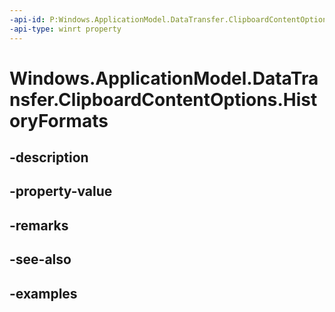 ```yaml
---
-api-id: P:Windows.ApplicationModel.DataTransfer.ClipboardContentOptions.HistoryFormats
-api-type: winrt property
---
```


<!-- Property syntax.
public IVector<string> HistoryFormats { get; }
-->

# Windows.ApplicationModel.DataTransfer.ClipboardContentOptions.HistoryFormats

## -description

## -property-value

## -remarks

## -see-also

## -examples

